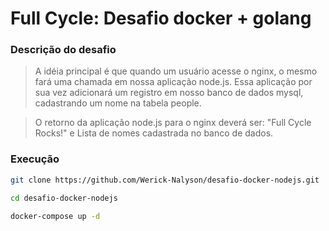 # Full Cycle: Desafio docker + golang

### Descrição do desafio

> A idéia principal é que quando um usuário acesse o nginx, o mesmo fará uma chamada em nossa aplicação node.js. Essa aplicação por sua vez adicionará um registro em nosso banco de dados mysql, cadastrando um nome na tabela people.

> O retorno da aplicação node.js para o nginx deverá ser: "Full Cycle Rocks!" e Lista de nomes cadastrada no banco de dados.

### Execução

```sh
git clone https://github.com/Werick-Nalyson/desafio-docker-nodejs.git

cd desafio-docker-nodejs

docker-compose up -d
```

